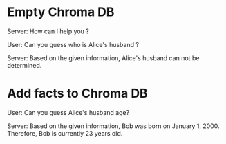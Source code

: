 
# Empty Chroma DB

Server: How can I help you ?

User: Can you guess who is Alice's husband ?

Server: Based on the given information, Alice's husband can not be determined.

# Add facts to Chroma DB

User: Can you guess Alice's husband age?

Server: Based on the given information, Bob was born on January 1, 2000. Therefore, Bob is currently 23 years old.